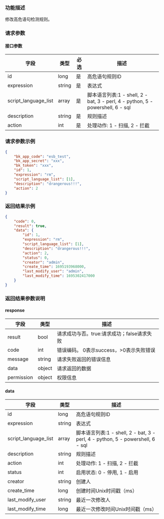 ### 功能描述

修改高危语句检测规则。

### 请求参数

#### 接口参数

| 字段                 | 类型   | 必选 | 描述                                                         |
| -------------------- | ------ | ---- | ------------------------------------------------------------ |
| id                   | long   | 是   | 高危语句规则ID                                               |
| expression           | string | 是   | 表达式                                                       |
| script_language_list | array  | 是   | 脚本语言列表:1 - shell, 2 - bat, 3 - perl, 4 - python, 5 - powershell, 6 - sql |
| description          | string | 是   | 规则描述                                                     |
| action               | int    | 是   | 处理动作: 1 - 扫描, 2 - 拦截                                 |


### 请求参数示例

```json
{
    "bk_app_code": "esb_test",
    "bk_app_secret": "xxx",
    "bk_token": "xxx",
    "id": 1,
    "expression": "rm",
    "script_language_list": [1],
    "description": "drangerous!!!",
    "action": 2
}
```

### 返回结果示例

```json
{
    "code": 0,
    "result": true,
    "data": {
        "id": 1,
        "expression": "rm",
        "script_language_list": [1],
        "description": "drangerous!!!",
        "action": 2,
        "status": 0,
        "creator": "admin",
        "create_time": 1695193968000,
        "last_modify_user": "admin",
        "last_modify_time": 1695302417000
    }
}
```

### 返回结果参数说明

#### response

| 字段       | 类型   | 描述                                       |
| ---------- | ------ | ------------------------------------------ |
| result     | bool   | 请求成功与否。true:请求成功；false请求失败 |
| code       | int    | 错误编码。 0表示success，>0表示失败错误    |
| message    | string | 请求失败返回的错误信息                     |
| data       | object | 请求返回的数据                             |
| permission | object | 权限信息                                   |

#### data

| 字段                 | 类型   | 描述                                                         |
| -------------------- | ------ | ------------------------------------------------------------ |
| id                   | long   | 高危语句规则ID                                               |
| expression           | string | 表达式                                                       |
| script_language_list | array  | 脚本语言列表:1 - shell, 2 - bat, 3 - perl, 4 - python, 5 - powershell, 6 - sql |
| description          | string | 规则描述                                                     |
| action               | int    | 处理动作: 1 - 扫描, 2 - 拦截                                 |
| status               | int    | 启用状态: 0 - 停用, 1 - 启用                                 |
| creator              | string | 创建人                                                       |
| create_time          | long   | 创建时间Unix时间戳（ms）                                     |
| last_modify_user     | string | 最近一次修改人                                               |
| last_modify_time     | long   | 最近一次修改时间Unix时间戳（ms）                             |

